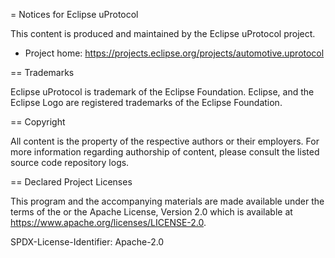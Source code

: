 = Notices for Eclipse uProtocol

This content is produced and maintained by the Eclipse uProtocol project.

* Project home: https://projects.eclipse.org/projects/automotive.uprotocol

== Trademarks

Eclipse uProtocol is trademark of the Eclipse Foundation.
Eclipse, and the Eclipse Logo are registered trademarks of the Eclipse Foundation.

== Copyright

All content is the property of the respective authors or their employers.
For more information regarding authorship of content, please consult the
listed source code repository logs.

== Declared Project Licenses

This program and the accompanying materials are made available under the
terms of the or the Apache License, Version 2.0
which is available at https://www.apache.org/licenses/LICENSE-2.0.

SPDX-License-Identifier: Apache-2.0

